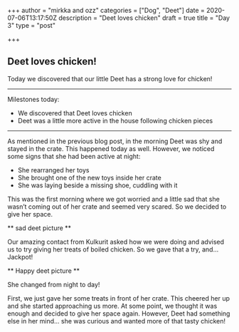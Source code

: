 +++
author = "mirkka and ozz"
categories = ["Dog", "Deet"]
date = 2020-07-06T13:17:50Z
description = "Deet loves chicken"
draft = true
title = "Day 3"
type = "post"

+++
## Deet loves chicken!

Today we discovered that our little Deet has a strong love for chicken!

***

Milestones today:

* We discovered that Deet loves chicken
* Deet was a little more active in the house following chicken pieces

***

As mentioned in the previous blog post, in the morning Deet was shy and stayed in the crate. This happened today as well. However, we noticed some signs that she had been active at night:

* She rearranged her toys
* She brought one of the new toys inside her crate
* She was laying beside a missing shoe, cuddling with it

This was the first morning where we got worried and a little sad that she wasn’t coming out of her crate and seemed very scared. So we decided to give her space.

\** sad deet picture **

Our amazing contact from Kulkurit asked how we were doing and advised us to try giving her treats of boiled chicken. So we gave that a try, and… Jackpot!

\** Happy deet picture **

She changed from night to day!

First, we just gave her some treats in front of her crate. This cheered her up and she started approaching us more. At some point, we thought it was enough and decided to give her space again. However, Deet had something else in her mind… she was curious and wanted more of that tasty chicken!